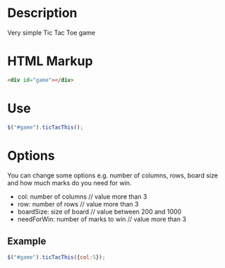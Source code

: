 Description
==
Very simple Tic Tac Toe game

HTML Markup
==
```html
<div id="game"></div>
```

Use
==
```js
$("#game").ticTacThis();
```

Options
==
You can change some options e.g. number of columns, rows, board size and how much marks do you need for win.

* col: number of columns // value more than 3
* row: number of rows // value more than 3
* boardSize: size of board // value between 200 and 1000
* needForWin: number of marks to win // value more than 3

Example
--
```js
$("#game").ticTacThis({col:5});
```